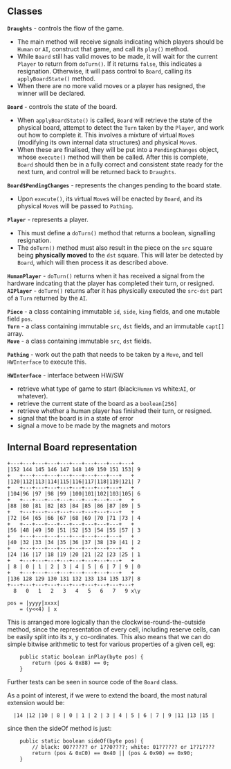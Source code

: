 ## Classes ##

**`Draughts`** - controls the flow of the game.
  * The main method will receive signals indicating which players should be `Human` or `AI`, construct that game, and call its `play()` method.
  * While `Board` still has valid moves to be made, it will wait for the current `Player` to return from `doTurn()`. If it returns `false`, this indicates a resignation. Otherwise, it will pass control to `Board`, calling its `applyBoardState()` method.
  * When there are no more valid moves or a player has resigned, the winner will be declared.

**`Board`** - controls the state of the board.
  * When `applyBoardState()` is called, `Board` will retrieve the state of the physical board, attempt to detect the `Turn` taken by the `Player`, and work out how to complete it. This involves a mixture of virtual `Move`s (modifying its own internal data structures) and physical `Move`s.
  * When these are finalised, they will be put into a `PendingChanges` object, whose `execute()` method will then be called. After this is complete, `Board` should then be in a fully correct and consistent state ready for the next turn, and control will be returned back to `Draughts`.

**`Board$PendingChanges`** - represents the changes pending to the board state.
  * Upon `execute()`, its virtual `Move`s will be enacted by `Board`, and its physical `Move`s will be passed to `Pathing`.

**`Player`** - represents a player.
  * This must define a `doTurn()` method that returns a boolean, signalling resignation.
  * The `doTurn()` method must also result in the piece on the `src` square being **physically moved** to the `dst` square. This will later be detected by `Board`, which will then process it as described above.

**`HumanPlayer`** - `doTurn()` returns when it has received a signal from the hardware indcating that the player has completed their turn, or resigned.<br />
**`AIPlayer`** - `doTurn()` returns after it has physically executed the `src`-`dst` part of a `Turn` returned by the `AI`.<br />

**`Piece`** - a class containing immutable `id`, `side`, `king` fields, and one mutable field `pos`.<br />
**`Turn`** - a class containing immutable `src`, `dst` fields, and an immutable `capt[]` array.<br />
**`Move`** - a class containing immutable `src`, `dst` fields.<br />

**`Pathing`** - work out the path that needs to be taken by a `Move`, and tell `HWInterface` to execute this.

**`HWInterface`** - interface between HW/SW
  * retrieve what type of game to start (black:`Human` vs white:`AI`, or whatever).
  * retrieve the current state of the board as a `boolean[256]`
  * retrieve whether a human player has finished their turn, or resigned.
  * signal that the board is in a state of error
  * signal a move to be made by the magnets and motors

## Internal Board representation ##

```
+---+---+---+---+---+---+---+---+---+---+
|152 144 145 146 147 148 149 150 151 153| 9
+   +---+---+---+---+---+---+---+---+   +
|120|112|113|114|115|116|117|118|119|121| 7
+   +---+---+---+---+---+---+---+---+   +
|104|96 |97 |98 |99 |100|101|102|103|105| 6
+   +---+---+---+---+---+---+---+---+   +
|88 |80 |81 |82 |83 |84 |85 |86 |87 |89 | 5
+   +---+---+---+---+---+---+---+---+   +
|72 |64 |65 |66 |67 |68 |69 |70 |71 |73 | 4
+   +---+---+---+---+---+---+---+---+   +
|56 |48 |49 |50 |51 |52 |53 |54 |55 |57 | 3
+   +---+---+---+---+---+---+---+---+   +
|40 |32 |33 |34 |35 |36 |37 |38 |39 |41 | 2
+   +---+---+---+---+---+---+---+---+   +
|24 |16 |17 |18 |19 |20 |21 |22 |23 |25 | 1
+   +---+---+---+---+---+---+---+---+   +
| 8 | 0 | 1 | 2 | 3 | 4 | 5 | 6 | 7 | 9 | 0
+   +---+---+---+---+---+---+---+---+   +
|136 128 129 130 131 132 133 134 135 137| 8
+---+---+---+---+---+---+---+---+---+---+
  8   0   1   2   3   4   5   6   7   9 x\y

pos = |yyyy|xxxx|
    = (y<<4) | x
```

This is arranged more logically than the clockwise-round-the-outside method, since the representation of every cell, including reserve cells, can be easily split into its x, y co-ordinates. This also means that we can do simple bitwise arithmetic to test for various properties of a given cell, eg:

```
	public static boolean inPlay(byte pos) {
		return (pos & 0x88) == 0;
	}
```

Further tests can be seen in source code of the `Board` class.

As a point of interest, if we were to extend the board, the most natural extension would be:

```
  |14 |12 |10 | 8 | 0 | 1 | 2 | 3 | 4 | 5 | 6 | 7 | 9 |11 |13 |15 |
```

since then the sideOf method is just:

```
	public static boolean sideOf(byte pos) {
		// black: 00?????? or 1??0????; white: 01?????? or 1??1????
		return (pos & 0xC0) == 0x40 || (pos & 0x90) == 0x90;
	}
```